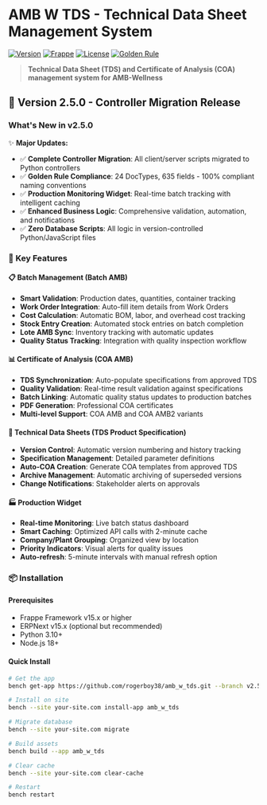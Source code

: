 # AMB W TDS - Technical Data Sheet Management System

[![Version](https://img.shields.io/badge/version-v2.5.0-blue.svg)](https://github.com/rogerboy38/amb_w_tds/releases/tag/v2.5.0)
[![Frappe](https://img.shields.io/badge/frappe-v15-orange.svg)](https://github.com/frappe/frappe)
[![License](https://img.shields.io/badge/license-MIT-green.svg)](LICENSE)
[![Golden Rule](https://img.shields.io/badge/naming-100%25%20compliant-success.svg)](GOLDEN_RULE.md)

> **Technical Data Sheet (TDS) and Certificate of Analysis (COA) management system for AMB-Wellness**

## 🎯 Version 2.5.0 - Controller Migration Release

### What's New in v2.5.0

✨ **Major Updates:**
- ✅ **Complete Controller Migration**: All client/server scripts migrated to Python controllers
- ✅ **Golden Rule Compliance**: 24 DocTypes, 635 fields - 100% compliant naming conventions
- ✅ **Production Monitoring Widget**: Real-time batch tracking with intelligent caching
- ✅ **Enhanced Business Logic**: Comprehensive validation, automation, and notifications
- ✅ **Zero Database Scripts**: All logic in version-controlled Python/JavaScript files

### 🎉 Key Features

#### 📋 Batch Management (Batch AMB)
- **Smart Validation**: Production dates, quantities, container tracking
- **Work Order Integration**: Auto-fill item details from Work Orders
- **Cost Calculation**: Automatic BOM, labor, and overhead cost tracking
- **Stock Entry Creation**: Automated stock entries on batch completion
- **Lote AMB Sync**: Inventory tracking with automatic updates
- **Quality Status Tracking**: Integration with quality inspection workflow

#### 📊 Certificate of Analysis (COA AMB)
- **TDS Synchronization**: Auto-populate specifications from approved TDS
- **Quality Validation**: Real-time result validation against specifications
- **Batch Linking**: Automatic quality status updates to production batches
- **PDF Generation**: Professional COA certificates
- **Multi-level Support**: COA AMB and COA AMB2 variants

#### 📖 Technical Data Sheets (TDS Product Specification)
- **Version Control**: Automatic version numbering and history tracking
- **Specification Management**: Detailed parameter definitions
- **Auto-COA Creation**: Generate COA templates from approved TDS
- **Archive Management**: Automatic archiving of superseded versions
- **Change Notifications**: Stakeholder alerts on approvals

#### 🏭 Production Widget
- **Real-time Monitoring**: Live batch status dashboard
- **Smart Caching**: Optimized API calls with 2-minute cache
- **Company/Plant Grouping**: Organized view by location
- **Priority Indicators**: Visual alerts for quality issues
- **Auto-refresh**: 5-minute intervals with manual refresh option

### 📦 Installation

#### Prerequisites
- Frappe Framework v15.x or higher
- ERPNext v15.x (optional but recommended)
- Python 3.10+
- Node.js 18+

#### Quick Install

```bash
# Get the app
bench get-app https://github.com/rogerboy38/amb_w_tds.git --branch v2.5.0

# Install on site
bench --site your-site.com install-app amb_w_tds

# Migrate database
bench --site your-site.com migrate

# Build assets
bench build --app amb_w_tds

# Clear cache
bench --site your-site.com clear-cache

# Restart
bench restart
